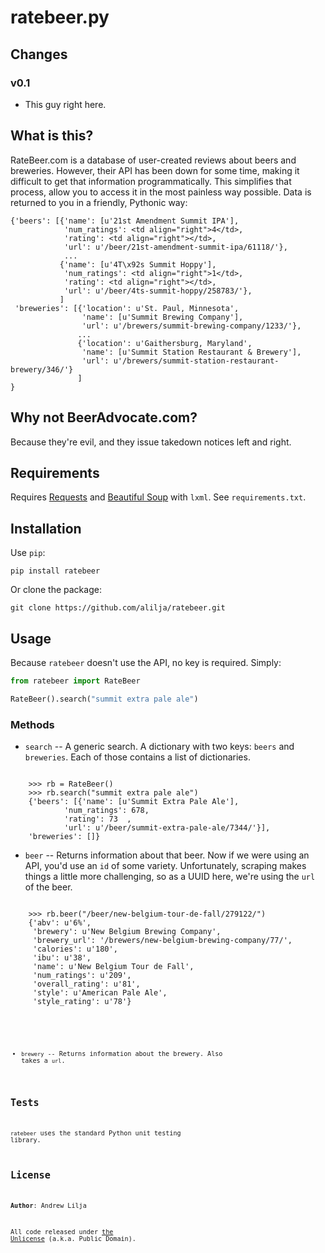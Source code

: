 ratebeer.py
===========

Changes
-------

### v0.1

* This guy right here.


What is this?
-------------

RateBeer.com is a database of user-created reviews about beers and breweries. However, their API has been down for some time, making it difficult to get that information programmatically. This simplifies that process, allow you to access it in the most painless way possible. Data is returned to you in a friendly, Pythonic way:

    {'beers': [{'name': [u'21st Amendment Summit IPA'],
                'num_ratings': <td align="right">4</td>,
                'rating': <td align="right"></td>,
                'url': u'/beer/21st-amendment-summit-ipa/61118/'},
                ...
               {'name': [u'4T\x92s Summit Hoppy'],
                'num_ratings': <td align="right">1</td>,
                'rating': <td align="right"></td>,
                'url': u'/beer/4ts-summit-hoppy/258783/'},
               ]
     'breweries': [{'location': u'St. Paul, Minnesota',
                    'name': [u'Summit Brewing Company'],
                    'url': u'/brewers/summit-brewing-company/1233/'},
                   ...
                   {'location': u'Gaithersburg, Maryland',
                    'name': [u'Summit Station Restaurant & Brewery'],
                    'url': u'/brewers/summit-station-restaurant-brewery/346/'}
                   ]
    }


Why not BeerAdvocate.com?
-------------------------

Because they're evil, and they issue takedown notices left and right.


Requirements
------------

Requires [Requests](http://docs.python-requests.org/en/latest/) and [Beautiful Soup](http://www.crummy.com/software/BeautifulSoup/) with `lxml`. See `requirements.txt`.


Installation
------------
Use `pip`:

    pip install ratebeer

Or clone the package:

    git clone https://github.com/alilja/ratebeer.git


Usage
-----
Because `ratebeer` doesn't use the API, no key is required. Simply:

```python
from ratebeer import RateBeer

RateBeer().search("summit extra pale ale")
```
### Methods
* `search` -- A generic search. A dictionary with two keys: `beers` and `breweries`. Each of those contains a list of dictionaries.
<pre><code>
    >>> rb = RateBeer()
    >>> rb.search("summit extra pale ale")
    {'beers': [{'name': [u'Summit Extra Pale Ale'],
            'num_ratings': <td align="right">678</td>,
            'rating': <td align="right">73  </td>,
            'url': u'/beer/summit-extra-pale-ale/7344/'}],
    'breweries': []}
</code></pre>

* `beer` -- Returns information about that beer. Now if we were using an API, you'd use an `id` of some variety. Unfortunately, scraping makes things a little more challenging, so as a UUID here, we're using the `url` of the beer.
<pre><code>
    >>> rb.beer("/beer/new-belgium-tour-de-fall/279122/")
    {'abv': u'6%',
     'brewery': u'New Belgium Brewing Company',
     'brewery_url': '/brewers/new-belgium-brewing-company/77/',
     'calories': u'180',
     'ibu': u'38',
     'name': u'New Belgium Tour de Fall',
     'num_ratings': u'209',
     'overall_rating': u'81',
     'style': u'American Pale Ale',
     'style_rating': u'78'}
 </pre><code>

* `brewery` -- Returns information about the brewery. Also takes a `url`.


Tests
-----
`ratebeer` uses the standard Python unit testing library.


License
-------

**Author**: Andrew Lilja

All code released under [the Unlicense](http://unlicense.org/) (a.k.a. Public
Domain).